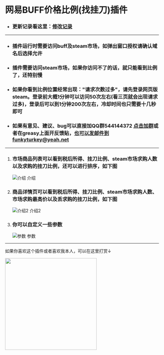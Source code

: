 # 网易BUFF价格比例(找挂刀)插件

* ### **更新记录看这里：<a href="https://gitee.com/pronax/buffMarketHelper/commits/master">修改记录</a>**

---

* ### 插件运行时需要访问buff及steam市场，如弹出窗口授权请确认域名后选择允许

* ### 插件需要访问steam市场，如果你访问不了的话，就只能看到比例了，还特别慢

* ### **如果你看到比例位置经常出现："请求次数过多"，请先登录网页版steam。登录前大概1分钟可以访问50次左右(看三页就会出现请求过多)，登录后可以到1分钟200次左右，冷却时间也只需要十几秒即可**

* ### 如果有意见、建议、bug可以直接加QQ群544144372 <a href="https://jq.qq.com/?_wv=1027&k=U8mqorxQ">点击加群</a>或者在greasy上面开反馈贴，也可以发邮件到funkyturkey@yeah.net

---

1. ### 市场商品列表可以看到税后所得、挂刀比例、steam市场求购人数以及求购的挂刀比例，还可以进行排序，如下图 
   ![介绍 介绍](https://gitee.com/pronax/buffMarketHelper/raw/master/%E4%BB%8B%E7%BB%8D1.png)    
2. ### 商品详情页可以看到税后所得、挂刀比例、steam市场求购人数、市场求购最高价以及丢求购的挂刀比例，如下图  
   ![介绍2 介绍2](https://gitee.com/pronax/buffMarketHelper/raw/master/%E4%BB%8B%E7%BB%8D2.png)
3. ### 你可以自定义一些参数  
   ![参数 参数](https://gitee.com/pronax/buffMarketHelper/raw/master/%E4%BB%8B%E7%BB%8D3.png)

---

如果你喜欢这个插件或者喜欢我本人，可以在这里打赏↓

<img src="https://gitee.com/pronax/self-use-oil-warehouse/raw/master/donate.png"  height="300" width="300">